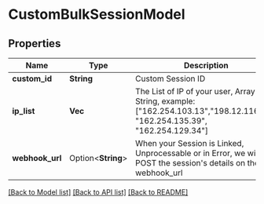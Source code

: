 # CustomBulkSessionModel

## Properties

Name | Type | Description | Notes
------------ | ------------- | ------------- | -------------
**custom_id** | **String** | Custom Session ID | 
**ip_list** | **Vec<String>** | The List of IP of your user, Array of String, example:     [\"162.254.103.13\",\"198.12.116.39\", \"162.254.135.39\", \"162.254.129.34\"] | 
**webhook_url** | Option<**String**> | When your Session is Linked, Unprocessable or in Error, we will POST the session's details on the webhook_url  | [optional]

[[Back to Model list]](../README.md#documentation-for-models) [[Back to API list]](../README.md#documentation-for-api-endpoints) [[Back to README]](../README.md)


